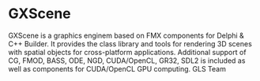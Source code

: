 # GXScene
GXScene is a graphics enginem based on FMX components for Delphi &amp; C++ Builder. 
It provides the class library and tools for rendering 3D scenes 
with spatial objects for cross-platform applications. 
Additional support of CG, FMOD, BASS, ODE, NGD, CUDA/OpenCL, GR32, SDL2 is included
as well as components for CUDA/OpenCL GPU computing. 
GLS Team
